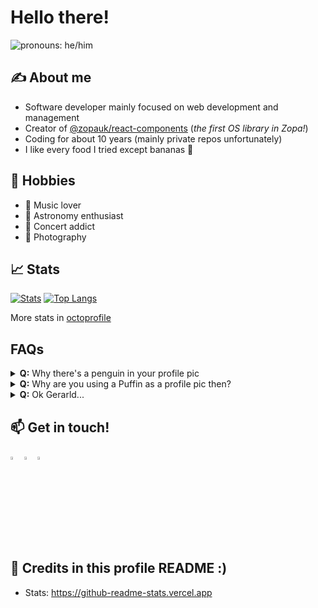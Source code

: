 # Hello there! 
<img src="https://img.shields.io/badge/Pronouns-he%2FHim-green" alt="pronouns: he/him" />


## ✍️ About me

- Software developer mainly focused on web development and management
- Creator of [@zopauk/react-components](https://github.com/zopaUK/react-components) (_the first OS library in Zopa!_)
- Coding for about 10 years (mainly private repos unfortunately)
- I like every food I tried except bananas 🍌


## 🏀 Hobbies

- 🤘 Music lover
- 🔭 Astronomy enthusiast 
- 🎸 Concert addict
- 📸 Photography


## 📈 Stats

[![Stats](https://github-readme-stats.vercel.app/api?username=poteirard&show_icons=true&theme=dracula)](https://github-readme-stats.vercel.app/api?username=poteirard&show_icons=true&theme=dracula)
[![Top Langs](https://github-readme-stats.vercel.app/api/top-langs/?username=poteirard&layout=compact&theme=dracula)](https://github.com/anuraghazra/github-readme-stats)

More stats in [octoprofile](https://octoprofile.now.sh/user?id=poteirard)

## FAQs

<details>
<summary><strong>Q:</strong> Why there's a penguin in your profile pic</summary>
<strong>A:</strong> It's not a Penguin! It's a <a href="https://en.wikipedia.org/wiki/Puffin" target="_blank">Puffin</a>.
</details>

<details>
<summary><strong>Q:</strong> Why are you using a Puffin as a profile pic then?</summary>
<strong>A:</strong> It reminds me 2 things:<br>
1. The trip I did to Iceland some years ago.<br> 
2. The quote of this meme:<br>
<img width="200px" src="https://memegenerator.net/img/instances/53071950/with-todays-advances-technology-and-access-to-information-ignorance-is-now-a-sign-of-laziness-and-ch.jpg" alt="memem puffin" />
</details>

<details>
<summary><strong>Q:</strong> Ok Gerarld...</summary>
<strong>A:</strong> My name is Gerard <strong>not Gerald, not Gerrard, ...</strong>
</details>



## 📫 Get in touch!

[<img src="https://img.icons8.com/color/48/000000/linkedin.png" width="3.5%"/>](https://www.linkedin.com/in/gerardbrull/)
[<img src="https://img.icons8.com/color/48/000000/twitter.png" width="3.5%"/>](https://twitter.com/poteirard)
[<img src="https://img.icons8.com/fluent/48/000000/instagram-new.png" width="3.5%"/>](https://www.instagram.com/gerardbrullb)

## 🙌 Credits in this profile README :)

- Stats: https://github-readme-stats.vercel.app
